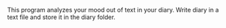 This program analyzes your mood out of text in your diary.
Write diary in a text file and store it in the diary folder.
